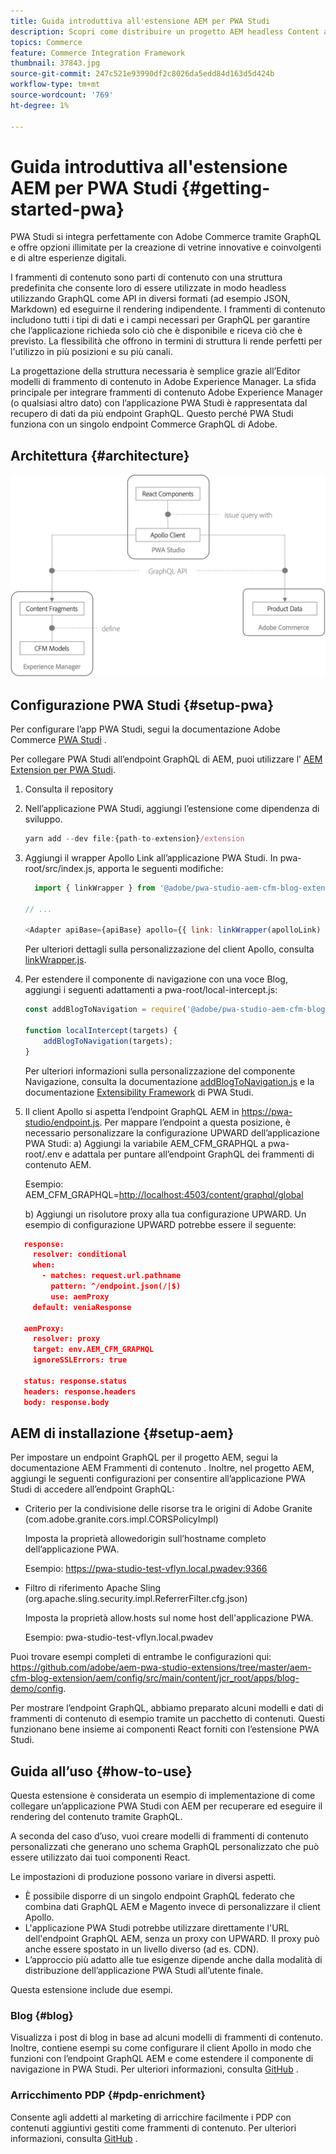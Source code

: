 ```yaml
---
title: Guida introduttiva all'estensione AEM per PWA Studi
description: Scopri come distribuire un progetto AEM headless Content and Commerce con PWA Studi.
topics: Commerce
feature: Commerce Integration Framework
thumbnail: 37843.jpg
source-git-commit: 247c521e93990df2c8026da5edd84d163d5d424b
workflow-type: tm+mt
source-wordcount: '769'
ht-degree: 1%

---
```



# Guida introduttiva all&#39;estensione AEM per PWA Studi {#getting-started-pwa}

PWA Studi si integra perfettamente con Adobe Commerce tramite GraphQL e offre opzioni illimitate per la creazione di vetrine innovative e coinvolgenti e di altre esperienze digitali.

I frammenti di contenuto sono parti di contenuto con una struttura predefinita che consente loro di essere utilizzate in modo headless utilizzando GraphQL come API in diversi formati (ad esempio JSON, Markdown) ed eseguirne il rendering indipendente. I frammenti di contenuto includono tutti i tipi di dati e i campi necessari per GraphQL per garantire che l’applicazione richieda solo ciò che è disponibile e riceva ciò che è previsto. La flessibilità che offrono in termini di struttura li rende perfetti per l&#39;utilizzo in più posizioni e su più canali.

La progettazione della struttura necessaria è semplice grazie all’Editor modelli di frammento di contenuto in Adobe Experience Manager. La sfida principale per integrare frammenti di contenuto Adobe Experience Manager (o qualsiasi altro dato) con l’applicazione PWA Studi è rappresentata dal recupero di dati da più endpoint GraphQL. Questo perché PWA Studi funziona con un singolo endpoint Commerce GraphQL di Adobe.

## Architettura {#architecture}

![Architettura headless PWA](/help/commerce/cif/assets/pwa-studio/PWA-Studio_Architecture.png)

## Configurazione PWA Studi {#setup-pwa}

Per configurare l’app PWA Studi, segui la documentazione Adobe Commerce [PWA Studi](https://magento.github.io/pwa-studio/tutorials/) .

Per collegare PWA Studi all’endpoint GraphQL di AEM, puoi utilizzare l’ [AEM Extension per PWA Studi](https://github.com/adobe/aem-pwa-studio-extensions).

1. Consulta il repository

1. Nell’applicazione PWA Studi, aggiungi l’estensione come dipendenza di sviluppo.

   ```javascript
   yarn add --dev file:{path-to-extension}/extension
   ```

1. Aggiungi il wrapper Apollo Link all’applicazione PWA Studi. In pwa-root/src/index.js, apporta le seguenti modifiche:

   ```javascript
     import { linkWrapper } from '@adobe/pwa-studio-aem-cfm-blog-extension';
   
   // ...
   
   <Adapter apiBase={apiBase} apollo={{ link: linkWrapper(apolloLink) }} store={store}>
   ```

   Per ulteriori dettagli sulla personalizzazione del client Apollo, consulta [linkWrapper.js](https://github.com/adobe/aem-pwa-studio-extensions/blob/master/aem-cfm-blog-extension/extension/src/linkWrapper.js).

1. Per estendere il componente di navigazione con una voce Blog, aggiungi i seguenti adattamenti a pwa-root/local-intercept.js:

   ```javascript
   const addBlogToNavigation = require('@adobe/pwa-studio-aem-cfm-blog-extension/src/addBlogToNavigation');
   
   function localIntercept(targets) {
       addBlogToNavigation(targets);
   }    
   ```

   Per ulteriori informazioni sulla personalizzazione del componente Navigazione, consulta la documentazione [addBlogToNavigation.js](https://github.com/adobe/aem-pwa-studio-extensions/blob/master/aem-cfm-blog-extension/extension/src/addBlogToNavigation.js) e la documentazione [Extensibility Framework](https://magento.github.io/pwa-studio/pwa-buildpack/extensibility-framework/) di PWA Studi.

1. Il client Apollo si aspetta l’endpoint GraphQL AEM in <https://pwa-studio/endpoint.js>. Per mappare l’endpoint a questa posizione, è necessario personalizzare la configurazione UPWARD dell’applicazione PWA Studi:
a) Aggiungi la variabile AEM_CFM_GRAPHQL a pwa-root/.env e adattala per puntare all’endpoint GraphQL dei frammenti di contenuto AEM.

   Esempio: AEM_CFM_GRAPHQL=<http://localhost:4503/content/graphql/global>

   b) Aggiungi un risolutore proxy alla tua configurazione UPWARD. Un esempio di configurazione UPWARD potrebbe essere il seguente:

```json
   response:
     resolver: conditional
     when:
       - matches: request.url.pathname
         pattern: ^/endpoint.json(/|$)
         use: aemProxy
     default: veniaResponse

   aemProxy:
     resolver: proxy
     target: env.AEM_CFM_GRAPHQL
     ignoreSSLErrors: true

   status: response.status
   headers: response.headers
   body: response.body
```

## AEM di installazione {#setup-aem}

Per impostare un endpoint GraphQL per il progetto AEM, segui la documentazione AEM Frammenti di contenuto . Inoltre, nel progetto AEM, aggiungi le seguenti configurazioni per consentire all’applicazione PWA Studi di accedere all’endpoint GraphQL:

* Criterio per la condivisione delle risorse tra le origini di Adobe Granite (com.adobe.granite.cors.impl.CORSPolicyImpl)

   Imposta la proprietà allowedorigin sull’hostname completo dell’applicazione PWA.

   Esempio:  <https://pwa-studio-test-vflyn.local.pwadev:9366>

* Filtro di riferimento Apache Sling (org.apache.sling.security.impl.ReferrerFilter.cfg.json)

   Imposta la proprietà allow.hosts sul nome host dell&#39;applicazione PWA.

   Esempio: pwa-studio-test-vflyn.local.pwadev

Puoi trovare esempi completi di entrambe le configurazioni qui: <https://github.com/adobe/aem-pwa-studio-extensions/tree/master/aem-cfm-blog-extension/aem/config/src/main/content/jcr_root/apps/blog-demo/config>.

Per mostrare l’endpoint GraphQL, abbiamo preparato alcuni modelli e dati di frammenti di contenuto di esempio tramite un pacchetto di contenuti. Questi funzionano bene insieme ai componenti React forniti con l’estensione PWA Studi.

## Guida all’uso {#how-to-use}

Questa estensione è considerata un esempio di implementazione di come collegare un’applicazione PWA Studi con AEM per recuperare ed eseguire il rendering del contenuto tramite GraphQL.

A seconda del caso d’uso, vuoi creare modelli di frammenti di contenuto personalizzati che generano uno schema GraphQL personalizzato che può essere utilizzato dai tuoi componenti React.

Le impostazioni di produzione possono variare in diversi aspetti.

* È possibile disporre di un singolo endpoint GraphQL federato che combina dati GraphQL AEM e Magento invece di personalizzare il client Apollo.
* L&#39;applicazione PWA Studi potrebbe utilizzare direttamente l&#39;URL dell&#39;endpoint GraphQL AEM, senza un proxy con UPWARD. Il proxy può anche essere spostato in un livello diverso (ad es. CDN).
* L’approccio più adatto alle tue esigenze dipende anche dalla modalità di distribuzione dell’applicazione PWA Studi all’utente finale.

Questa estensione include due esempi.

### Blog {#blog}

Visualizza i post di blog in base ad alcuni modelli di frammenti di contenuto. Inoltre, contiene esempi su come configurare il client Apollo in modo che funzioni con l’endpoint GraphQL AEM e come estendere il componente di navigazione in PWA Studi. Per ulteriori informazioni, consulta [GitHub](https://github.com/adobe/aem-pwa-studio-extensions/tree/master/aem-cfm-blog-extension) .

### Arricchimento PDP {#pdp-enrichment}

Consente agli addetti al marketing di arricchire facilmente i PDP con contenuti aggiuntivi gestiti come frammenti di contenuto.  Per ulteriori informazioni, consulta [GitHub](https://github.com/adobe/aem-pwa-studio-extensions/tree/master/aem-cif-product-page-extension) .
